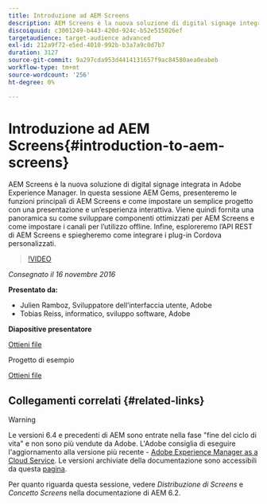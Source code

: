 ```yaml
---
title: Introduzione ad AEM Screens
description: AEM Screens è la nuova soluzione di digital signage integrata in Adobe Experience Manager. In questa sessione AEM Gems, presenteremo le funzioni principali di AEM Screens e come impostare un semplice progetto con una presentazione e un’esperienza interattiva. Viene quindi fornita una panoramica su come sviluppare componenti ottimizzati per AEM Screens e come impostare i canali per l’utilizzo offline. Infine, esploreremo l’API REST di AEM Screens e spiegheremo come integrare i plug-in Cordova personalizzati.
discoiquuid: c3001249-b443-420d-924c-b52e515026ef
targetaudience: target-audience advanced
exl-id: 212a9f72-e5ed-4010-992b-b3a7a9c0d7b7
duration: 3127
source-git-commit: 9a297cda953d4414131657f9ac84580aea0eabeb
workflow-type: tm+mt
source-wordcount: '256'
ht-degree: 0%

---
```


# Introduzione ad AEM Screens{#introduction-to-aem-screens}

AEM Screens è la nuova soluzione di digital signage integrata in Adobe Experience Manager. In questa sessione AEM Gems, presenteremo le funzioni principali di AEM Screens e come impostare un semplice progetto con una presentazione e un’esperienza interattiva. Viene quindi fornita una panoramica su come sviluppare componenti ottimizzati per AEM Screens e come impostare i canali per l’utilizzo offline. Infine, esploreremo l’API REST di AEM Screens e spiegheremo come integrare i plug-in Cordova personalizzati.

>[!VIDEO](https://video.tv.adobe.com/v/19301/?quality=9)

*Consegnato il 16 novembre 2016*

**Presentato da:**

* Julien Ramboz, Sviluppatore dell’interfaccia utente, Adobe
* Tobias Reiss, informatico, sviluppo software, Adobe

**Diapositive presentatore**

[Ottieni file](assets/2016-11-16-aem-screens.pdf)

Progetto di esempio

[Ottieni file](assets/aemscreensgems.zip)

## Collegamenti correlati {#related-links}


>[!WARNING]
>
>Le versioni 6.4 e precedenti di AEM sono entrate nella fase &quot;fine del ciclo di vita&quot; e non sono più vendute da Adobe.  L&#39;Adobe consiglia di eseguire l&#39;aggiornamento alla versione più recente - [Adobe Experience Manager as a Cloud Service](https://experienceleague.adobe.com/docs/experience-manager-cloud-service.html).  Le versioni archiviate della documentazione sono accessibili da questa [pagina](https://experienceleague.adobe.com/docs/experience-manager-release-information/aem-release-updates/previous-updates/aem-previous-versions.html?lang=it).
>
>Per quanto riguarda questa sessione, vedere *Distribuzione di Screens* e *Concetto Screens* nella documentazione di AEM 6.2.
